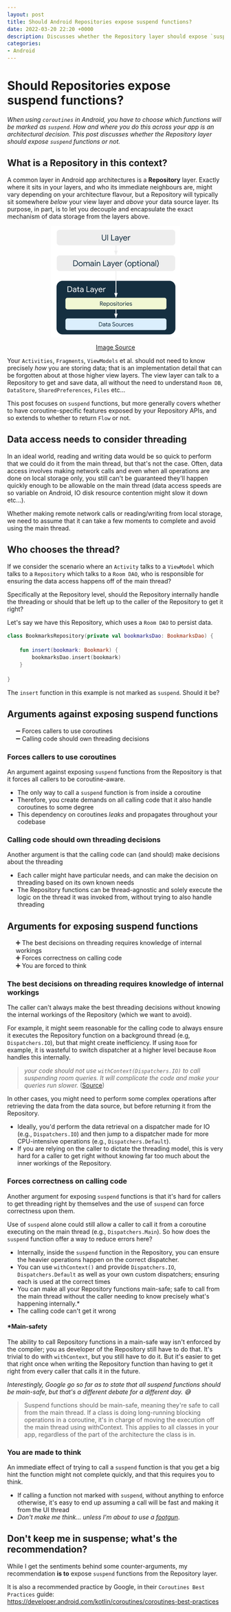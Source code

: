 ```yaml
---
layout: post
title: Should Android Repositories expose suspend functions?
date: 2022-03-20 22:20 +0000
description: Discusses whether the Repository layer should expose `suspend` functions or not.
categories:
- Android
---
```

# Should Repositories expose suspend functions?
_When using `coroutines` in Android, you have to choose which functions will be marked as `suspend`. How and where you do this across your app is an architectural decision. This post discusses whether the Repository layer should expose `suspend` functions or not._ 

## What is a Repository in this context?
A common layer in Android app architectures is a **Repository** layer. Exactly where it sits in your layers, and who its immediate neighbours are, might vary depending on your architecture flavour, but a Repository will typically sit somewhere _below_ your view layer and _above_ your data source layer. Its purpose, in part, is to let you decouple and encapsulate the exact mechanism of data storage from the layers above. 

<img
    src="/images/repository-architecture-overview.png"
    alt="high level architecture diagram showing repository below UI layer and above data source"
    width="300"
    style="display: block; margin-left: auto; margin-right: auto;"
/>
<p style="text-align: center;"><a href="https://developer.android.com/jetpack/guide/data-layer">Image Source</a></p>

Your `Activities`, `Fragments`, `ViewModels` et al. should not need to know precisely _how_ you are storing data; that is an implementation detail that can be forgotten about at those higher view layers. The view layer can talk to a Repository to get and save data, all without the need to understand `Room DB`, `DataStore`, `SharedPreferences`, `Files` etc...

This post focuses on `suspend` functions, but more generally covers whether to have coroutine-specific features exposed by your Repository APIs, and so extends to whether to return `Flow` or not. 

## Data access needs to consider threading
In an ideal world, reading and writing data would be so quick to perform that we could do it from the main thread, but that's not the case. Often, data access involves making network calls and even when all operations are done on local storage only, you still can't be guaranteed they'll happen quickly enough to be allowable on the main thread (data access speeds are so variable on Android, IO disk resource contention might slow it down etc...). 

Whether making remote network calls or reading/writing from local storage, we need to assume that it can take a few moments to complete and avoid using the main thread.

## Who chooses the thread?
If we consider the scenario where an `Activity` talks to a `ViewModel` which talks to a `Repository` which talks to a `Room DAO`, who is responsible for ensuring the data access happens off of the main thread? 

Specifically at the Repository level, should the Repository internally handle the threading or should that be left up to the caller of the Repository to get it right?

Let's say we have this Repository, which uses a `Room DAO` to persist data.

```kotlin
class BookmarksRepository(private val bookmarksDao: BookmarksDao) {
    
    fun insert(bookmark: Bookmark) {
        bookmarksDao.insert(bookmark)
    }
    
}
```

The `insert` function in this example is not marked as `suspend`. Should it be?

## Arguments against exposing suspend functions

<ul style="list-style-type:none;padding-left:20px">
    <li> ➖ Forces callers to use coroutines </li>
    <li> ➖ Calling code should own threading decisions </li>
</ul>

### Forces callers to use coroutines
An argument against exposing `suspend` functions from the Repository is that it forces all callers to be coroutine-aware. 
- The only way to call a `suspend` function is from inside a coroutine
- Therefore, you create demands on all calling code that it also handle coroutines to some degree
- This dependency on coroutines _leaks_ and propagates throughout your codebase

### Calling code should own threading decisions
Another argument is that the calling code can (and should) make decisions about the threading
- Each caller might have particular needs, and can make the decision on threading based on its own known needs 
- The Repository functions can be thread-agnostic and solely execute the logic on the thread it was invoked from, without trying to also handle threading

## Arguments for exposing suspend functions
<ul style="list-style-type:none;padding-left:20px">
    <li> ➕ The best decisions on threading requires knowledge of internal workings </li>
    <li> ➕ Forces correctness on calling code </li>
    <li> ➕ You are forced to think </li>
</ul>

### The best decisions on threading requires knowledge of internal workings
The caller can't always make the best threading decisions without knowing the internal workings of the Repository (which we want to avoid).

For example, it might seem reasonable for the calling code to always ensure it executes the Repository function on a background thread (e.g, `Dispatchers.IO`), but that might create inefficiency. If using `Room` for example, it is wasteful to switch dispatcher at a higher level because `Room` handles this internally. 
>_your code should not use `withContext(Dispatchers.IO)` to call suspending room queries. It will complicate the code and make your queries run slower._ ([Source](https://medium.com/androiddevelopers/coroutines-on-android-part-iii-real-work-2ba8a2ec2f45))

In other cases, you might need to perform some complex operations after retrieving the data from the data source, but before returning it from the Repository. 
- Ideally, you'd perform the data retrieval on a dispatcher made for IO (e.g., `Dispatchers.IO`) and then jump to a dispatcher made for more CPU-intensive operations (e.g., `Dispatchers.Default`). 
- If you are relying on the caller to dictate the threading model, this is very hard for a caller to get right without knowing far too much about the inner workings of the Repository.


### Forces correctness on calling code
Another argument for exposing `suspend` functions is that it's hard for callers to get threading right by themselves and the use of `suspend` can force correctness upon them.

Use of `suspend` alone could still allow a caller to call it from a coroutine executing on the main thread (e.g., `Dispatchers.Main`). So how does the `suspend` function offer a way to reduce errors here?

- Internally, inside the `suspend` function in the Repository, you can ensure the heavier operations happen on the correct dispatcher.
- You can use `withContext()` and provide `Dispatchers.IO`, `Dispatchers.Default` as well as your own custom dispatchers; ensuring each is used at the correct times
- You can make all your Repository functions main-safe; safe to call from the main thread without the caller needing to know precisely what's happening internally.*
- The calling code can't get it wrong

#### *Main-safety
The ability to call Repository functions in a main-safe way isn't enforced by the compiler; you as developer of the Repository still have to do that. It's trivial to do with `withContext`, but you still have to do it. But it's easier to get that right once when writing the Repository function than having to get it right from every caller that calls it in the future.

_Interestingly, Google go so far as to state that all suspend functions should be main-safe, but that's a different debate for a different day. 😅_

>Suspend functions should be main-safe, meaning they're safe to call from the main thread. If a class is doing long-running blocking operations in a coroutine, it's in charge of moving the execution off the main thread using withContext. This applies to all classes in your app, regardless of the part of the architecture the class is in.


### You are made to think
An immediate effect of trying to call a `suspend` function is that you get a big hint the function might not complete quickly, and that this requires you to think.
- If calling a function not marked with `suspend`, without anything to enforce otherwise, it's easy to end up assuming a call will be fast and making it from the UI thread
- _Don't make me think... unless I'm about to use a [footgun](https://en.wiktionary.org/wiki/footgun)_.


## Don't keep me in suspense; what's the recommendation?
While I get the sentiments behind some counter-arguments, my recommendation **is to** expose `suspend` functions from the Repository layer.

It is also a recommended practice by Google, in their `Coroutines Best Practices` guide: <https://developer.android.com/kotlin/coroutines/coroutines-best-practices>